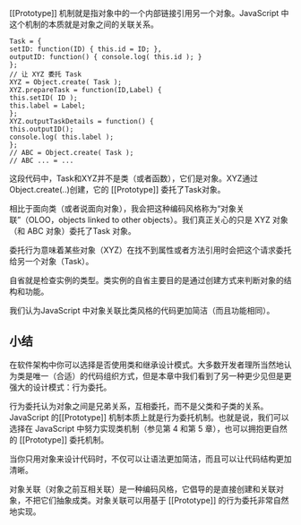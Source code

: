 [[Prototype]] 机制就是指对象中的一个内部链接引用另一个对象。JavaScript 中这个机制的本质就是对象之间的关联关系。

    Task = {
    setID: function(ID) { this.id = ID; },
    outputID: function() { console.log( this.id ); }
    };
    // 让 XYZ 委托 Task
    XYZ = Object.create( Task );
    XYZ.prepareTask = function(ID,Label) {
    this.setID( ID );
    this.label = Label;
    };
    XYZ.outputTaskDetails = function() {
    this.outputID();
    console.log( this.label );
    };
    // ABC = Object.create( Task );
    // ABC ... = ...

这段代码中，Task和XYZ并不是类（或者函数），它们是对象。XYZ通过Object.create(..)创建，它的 [[Prototype]] 委托了Task对象。

相比于面向类（或者说面向对象），我会把这种编码风格称为“对象关联”（OLOO，objects linked to other objects）。我们真正关心的只是 XYZ 对象（和 ABC 对象）委托了Task 对象。

委托行为意味着某些对象（XYZ）在找不到属性或者方法引用时会把这个请求委托给另一个对象（Task）。

自省就是检查实例的类型。类实例的自省主要目的是通过创建方式来判断对象的结构和功能。

我们认为JavaScript 中对象关联比类风格的代码更加简洁（而且功能相同）。

## 小结
在软件架构中你可以选择是否使用类和继承设计模式。大多数开发者理所当然地认为类是唯一（合适）的代码组织方式，但是本章中我们看到了另一种更少见但是更强大的设计模式：行为委托。

行为委托认为对象之间是兄弟关系，互相委托，而不是父类和子类的关系。JavaScript 的[[Prototype]] 机制本质上就是行为委托机制。也就是说，我们可以选择在 JavaScript 中努力实现类机制（参见第 4 和第 5 章），也可以拥抱更自然的 [[Prototype]] 委托机制。

当你只用对象来设计代码时，不仅可以让语法更加简洁，而且可以让代码结构更加清晰。

对象关联（对象之前互相关联）是一种编码风格，它倡导的是直接创建和关联对象，不把它们抽象成类。对象关联可以用基于 [[Prototype]] 的行为委托非常自然地实现。

